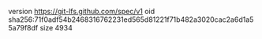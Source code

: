 version https://git-lfs.github.com/spec/v1
oid sha256:71f0adf54b2468316762231ed565d81221f71b482a3020cac2a6d1a55a79f8df
size 4934
